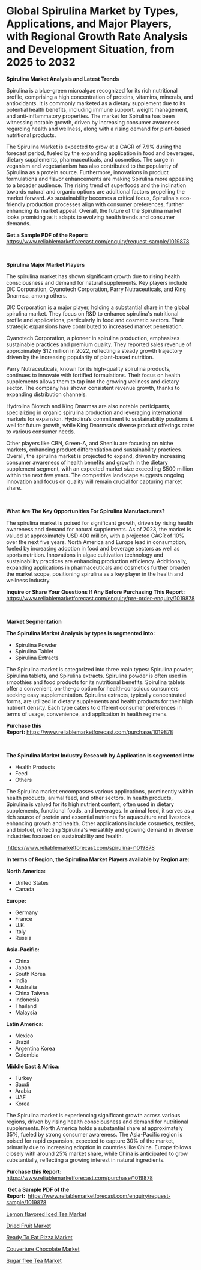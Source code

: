 <p><h1>Global Spirulina Market by Types, Applications, and Major Players, with Regional Growth Rate Analysis and Development Situation, from 2025 to 2032</h1></p><p><strong>Spirulina Market Analysis and Latest Trends</strong></p>
<p><p>Spirulina is a blue-green microalgae recognized for its rich nutritional profile, comprising a high concentration of proteins, vitamins, minerals, and antioxidants. It is commonly marketed as a dietary supplement due to its potential health benefits, including immune support, weight management, and anti-inflammatory properties. The market for Spirulina has been witnessing notable growth, driven by increasing consumer awareness regarding health and wellness, along with a rising demand for plant-based nutritional products.</p><p>The Spirulina Market is expected to grow at a CAGR of 7.9% during the forecast period, fueled by the expanding application in food and beverages, dietary supplements, pharmaceuticals, and cosmetics. The surge in veganism and vegetarianism has also contributed to the popularity of Spirulina as a protein source. Furthermore, innovations in product formulations and flavor enhancements are making Spirulina more appealing to a broader audience. The rising trend of superfoods and the inclination towards natural and organic options are additional factors propelling the market forward. As sustainability becomes a critical focus, Spirulina's eco-friendly production processes align with consumer preferences, further enhancing its market appeal. Overall, the future of the Spirulina market looks promising as it adapts to evolving health trends and consumer demands.</p></p>
<p><strong>Get a Sample PDF of the Report:&nbsp;</strong> <a href="https://www.reliablemarketforecast.com/enquiry/request-sample/1019878?utm_campaign=1097&utm_medium=2&utm_source=Github&utm_content=ia&utm_term=07042025&utm_id=spirulina">https://www.reliablemarketforecast.com/enquiry/request-sample/1019878</a></p>
<p>&nbsp;</p>
<p><strong>Spirulina Major Market Players</strong></p>
<p><p>The spirulina market has shown significant growth due to rising health consciousness and demand for natural supplements. Key players include DIC Corporation, Cyanotech Corporation, Parry Nutraceuticals, and King Dnarmsa, among others.</p><p>DIC Corporation is a major player, holding a substantial share in the global spirulina market. They focus on R&D to enhance spirulina's nutritional profile and applications, particularly in food and cosmetic sectors. Their strategic expansions have contributed to increased market penetration.</p><p>Cyanotech Corporation, a pioneer in spirulina production, emphasizes sustainable practices and premium quality. They reported sales revenue of approximately $12 million in 2022, reflecting a steady growth trajectory driven by the increasing popularity of plant-based nutrition.</p><p>Parry Nutraceuticals, known for its high-quality spirulina products, continues to innovate with fortified formulations. Their focus on health supplements allows them to tap into the growing wellness and dietary sector. The company has shown consistent revenue growth, thanks to expanding distribution channels.</p><p>Hydrolina Biotech and King Dnarmsa are also notable participants, specializing in organic spirulina production and leveraging international markets for expansion. Hydrolina’s commitment to sustainability positions it well for future growth, while King Dnarmsa's diverse product offerings cater to various consumer needs.</p><p>Other players like CBN, Green-A, and Shenliu are focusing on niche markets, enhancing product differentiation and sustainability practices. Overall, the spirulina market is projected to expand, driven by increasing consumer awareness of health benefits and growth in the dietary supplement segment, with an expected market size exceeding $500 million within the next few years. The competitive landscape suggests ongoing innovation and focus on quality will remain crucial for capturing market share.</p></p>
<p>&nbsp;</p>
<p><strong>What Are The Key Opportunities For Spirulina Manufacturers?</strong></p>
<p><p>The spirulina market is poised for significant growth, driven by rising health awareness and demand for natural supplements. As of 2023, the market is valued at approximately USD 400 million, with a projected CAGR of 10% over the next five years. North America and Europe lead in consumption, fueled by increasing adoption in food and beverage sectors as well as sports nutrition. Innovations in algae cultivation technology and sustainability practices are enhancing production efficiency. Additionally, expanding applications in pharmaceuticals and cosmetics further broaden the market scope, positioning spirulina as a key player in the health and wellness industry.</p></p>
<p><strong>Inquire or Share Your Questions If Any Before Purchasing This Report:</strong> <a href="https://www.reliablemarketforecast.com/enquiry/pre-order-enquiry/1019878?utm_campaign=1097&utm_medium=2&utm_source=Github&utm_content=ia&utm_term=07042025&utm_id=spirulina">https://www.reliablemarketforecast.com/enquiry/pre-order-enquiry/1019878</a></p>
<p>&nbsp;</p>
<p><strong>Market Segmentation</strong></p>
<p><strong>The Spirulina Market Analysis by types is segmented into:</strong></p>
<p><ul><li>Spirulina Powder</li><li>Spirulina Tablet</li><li>Spirulina Extracts</li></ul></p>
<p><p>The Spirulina market is categorized into three main types: Spirulina powder, Spirulina tablets, and Spirulina extracts. Spirulina powder is often used in smoothies and food products for its nutritional benefits. Spirulina tablets offer a convenient, on-the-go option for health-conscious consumers seeking easy supplementation. Spirulina extracts, typically concentrated forms, are utilized in dietary supplements and health products for their high nutrient density. Each type caters to different consumer preferences in terms of usage, convenience, and application in health regimens.</p></p>
<p><strong>Purchase this Report:&nbsp;</strong><a href="https://www.reliablemarketforecast.com/purchase/1019878?utm_campaign=1097&utm_medium=2&utm_source=Github&utm_content=ia&utm_term=07042025&utm_id=spirulina">https://www.reliablemarketforecast.com/purchase/1019878</a></p>
<p>&nbsp;</p>
<p><strong>The Spirulina Market Industry Research by Application is segmented into:</strong></p>
<p><ul><li>Health Products</li><li>Feed</li><li>Others</li></ul></p>
<p><p>The Spirulina market encompasses various applications, prominently within health products, animal feed, and other sectors. In health products, Spirulina is valued for its high nutrient content, often used in dietary supplements, functional foods, and beverages. In animal feed, it serves as a rich source of protein and essential nutrients for aquaculture and livestock, enhancing growth and health. Other applications include cosmetics, textiles, and biofuel, reflecting Spirulina's versatility and growing demand in diverse industries focused on sustainability and health.</p></p>
<p><a href="https://www.reliablemarketforecast.com/spirulina-r1019878?utm_campaign=1097&utm_medium=2&utm_source=Github&utm_content=ia&utm_term=07042025&utm_id=spirulina">&nbsp;https://www.reliablemarketforecast.com/spirulina-r1019878</a></p>
<p><strong>In terms of Region, the Spirulina Market Players available by Region are:</strong></p>
<p>
    <p> <strong> North America: </strong>
        <ul>
            <li>United States</li>
            <li>Canada</li>
        </ul>
        </p> 
    <p> <strong> Europe: </strong>
        <ul>
            <li>Germany</li>
            <li>France</li>
            <li>U.K.</li>
            <li>Italy</li>
            <li>Russia</li>
        </ul>
        </p> 
    <p> <strong> Asia-Pacific: </strong>
        <ul>
            <li>China</li>
            <li>Japan</li>
            <li>South Korea</li>
            <li>India</li>
            <li>Australia</li>
            <li>China Taiwan</li>
            <li>Indonesia</li>
            <li>Thailand</li>
            <li>Malaysia</li>
        </ul>
        </p> 
    <p> <strong> Latin America: </strong>
        <ul>
            <li>Mexico</li>
            <li>Brazil</li>
            <li>Argentina Korea</li>
            <li>Colombia</li>
        </ul>
        </p> 
    <p> <strong> Middle East & Africa: </strong>
        <ul>
            <li>Turkey</li>
            <li>Saudi</li>
            <li>Arabia</li>
            <li>UAE</li>
            <li>Korea</li>
        </ul>
    </p>
    </p>
<p><p>The Spirulina market is experiencing significant growth across various regions, driven by rising health consciousness and demand for nutritional supplements. North America holds a substantial share at approximately 35%, fueled by strong consumer awareness. The Asia-Pacific region is poised for rapid expansion, expected to capture 30% of the market, primarily due to increasing adoption in countries like China. Europe follows closely with around 25% market share, while China is anticipated to grow substantially, reflecting a growing interest in natural ingredients.</p></p>
<p><strong>Purchase this Report: </strong><a href="https://www.reliablemarketforecast.com/purchase/1019878?utm_campaign=1097&utm_medium=2&utm_source=Github&utm_content=ia&utm_term=07042025&utm_id=spirulina">https://www.reliablemarketforecast.com/purchase/1019878</a></p>
<p>&nbsp;<strong>Get a Sample PDF of the Report:&nbsp;&nbsp;</strong><a href="https://www.reliablemarketforecast.com/enquiry/request-sample/1019878?utm_campaign=1097&utm_medium=2&utm_source=Github&utm_content=ia&utm_term=07042025&utm_id=spirulina">https://www.reliablemarketforecast.com/enquiry/request-sample/1019878</a></p>
<p><strong></strong></p>
<p><p><a href="https://github.com/theyasnare5w/Market-Research-Report-List-1/blob/main/lemon-flavored-iced-tea-market.md?utm_campaign=1097&utm_medium=2&utm_source=Github&utm_content=ia&utm_term=07042025&utm_id=spirulina">Lemon flavored Iced Tea Market</a></p><p><a href="https://github.com/arifasabeygb/Market-Research-Report-List-1/blob/main/dried-fruit-market.md?utm_campaign=1097&utm_medium=2&utm_source=Github&utm_content=ia&utm_term=07042025&utm_id=spirulina">Dried Fruit Market</a></p><p><a href="https://github.com/kaidaloeckf7/Market-Research-Report-List-1/blob/main/ready-to-eat-pizza-market.md?utm_campaign=1097&utm_medium=2&utm_source=Github&utm_content=ia&utm_term=07042025&utm_id=spirulina">Ready To Eat Pizza Market</a></p><p><a href="https://github.com/ocambdidarhz/Market-Research-Report-List-1/blob/main/couverture-chocolate-market.md?utm_campaign=1097&utm_medium=2&utm_source=Github&utm_content=ia&utm_term=07042025&utm_id=spirulina">Couverture Chocolate Market</a></p><p><a href="https://github.com/nacarnzina/Market-Research-Report-List-1/blob/main/sugar-free-tea-market.md?utm_campaign=1097&utm_medium=2&utm_source=Github&utm_content=ia&utm_term=07042025&utm_id=spirulina">Sugar free Tea Market</a></p></p>